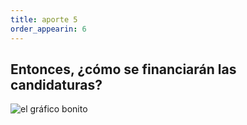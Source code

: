 ```yaml
---
title: aporte 5
order_appearin: 6
---
```


<section id="aporte-05">
  <div class="container">
    <div class="row">
      <div class="col-sm-6 col-md-6">
        <h2>Entonces, ¿cómo se financiarán las candidaturas?</h2>
      </div>
      <div class="col-sm-6 col-md-6">
        <img src="" alt="el gráfico bonito">
      </div>
    </div>
  </div>
</section>